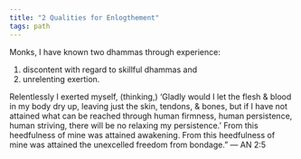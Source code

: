 ```yaml
---
title: "2 Qualities for Enlogthement"
tags: path
---
```


Monks, I have known two dhammas through experience: 

1. discontent with regard to skillful dhammas and 
2. unrelenting exertion. 

Relentlessly I exerted myself, (thinking,) ‘Gladly would I let the flesh & blood in my body dry up, leaving just the skin, tendons, & bones, but if I have not attained what can be reached through human firmness, human persistence, human striving, there will be no relaxing my persistence.’ From this heedfulness of mine was attained awakening. From this heedfulness of mine was attained the unexcelled freedom from bondage.” — AN 2:5